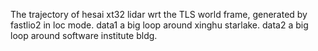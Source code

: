 The trajectory of hesai xt32 lidar wrt the TLS world frame, generated by fastlio2 in loc mode.
data1 a big loop around xinghu starlake.
data2 a big loop around software institute bldg.

